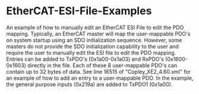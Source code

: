 # EtherCAT-ESI-File-Examples
An example of how to manually edit an EtherCAT ESI File to edit the PDO mapping.
Typically, an EtherCAT master will map the user-mappable PDO's on system startup using an SDO initialization sequence.
However, some masters do not provide the SDO initialization capability to the user and require the user to manually edit the ESI file to edit the PDO mapping.
Entries can be added to TxPDO's (0x1a00-0x1a03) and RxPDO's (0x1600-0x1603) directly in the file.
Each of these 8 user-mappable PDO's can contain up to 32 bytes of data.
See line 16515 of "Copley_XE2_4.60.xml" for an example of how to add an entry to a user-mappable PDO.
In the example, the general purpose inputs (0x219a) are added to TxPDO1 (0x1a00).
